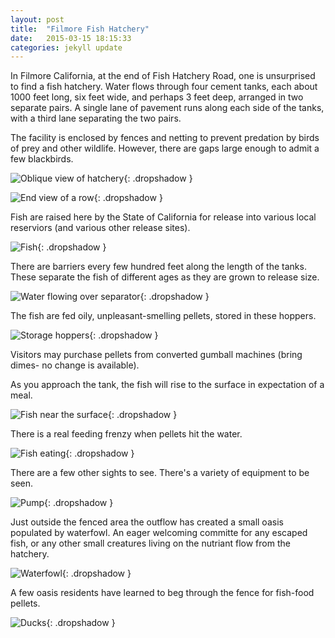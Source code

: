 ```yaml
---
layout: post
title:  "Filmore Fish Hatchery"
date:   2015-03-15 18:15:33
categories: jekyll update
---
```

In Filmore California, at the end of Fish Hatchery Road, one is unsurprised to find a fish hatchery.  Water flows through four cement tanks, each about 1000 feet long, six feet wide, and perhaps 3 feet deep, arranged in two separate pairs.  A single lane of pavement runs along each side of the tanks, with a third lane separating the two pairs.  

The facility is enclosed by fences and netting to prevent predation by birds of prey and other wildlife.  However, there are gaps large enough to admit a few blackbirds.

![Oblique view of hatchery](/images/filmore_fish_hatchery/tanks.png){: .dropshadow }  

![End view of a row](/images/filmore_fish_hatchery/tanks3.png){: .dropshadow }  

Fish are raised here by the State of California for release into various local reserviors (and various other release sites).   

![Fish](/images/filmore_fish_hatchery/fish.png){: .dropshadow }  

There are barriers every few hundred feet along the length of the tanks.  These separate the fish of different ages as they are grown to release size.  

![Water flowing over separator](/images/filmore_fish_hatchery/tanks2.png){: .dropshadow }  

The fish are fed oily, unpleasant-smelling pellets, stored in these hoppers.  

![Storage hoppers](/images/filmore_fish_hatchery/hoppers.png){: .dropshadow }  

Visitors may purchase pellets from converted gumball machines (bring dimes- no change is available).  

As you approach the tank, the fish will rise to the surface in expectation of a meal.  

![Fish near the surface](/images/filmore_fish_hatchery/fish2.png){: .dropshadow }  

There is a real feeding frenzy when pellets hit the water.  

![Fish eating](/images/filmore_fish_hatchery/fish3.png){: .dropshadow }  

There are a few other sights to see.  There's a variety of equipment to be seen.  

![Pump](/images/filmore_fish_hatchery/pump.png){: .dropshadow }  

Just outside the fenced area the outflow has created a small oasis populated by waterfowl.  An eager welcoming committe for any escaped fish, or any other small creatures living on the nutriant flow from the hatchery.

![Waterfowl](/images/filmore_fish_hatchery/waterfowl.png){: .dropshadow }  

A few oasis residents have learned to beg through the fence for fish-food pellets.  

![Ducks](/images/filmore_fish_hatchery/ducks.png){: .dropshadow }  









